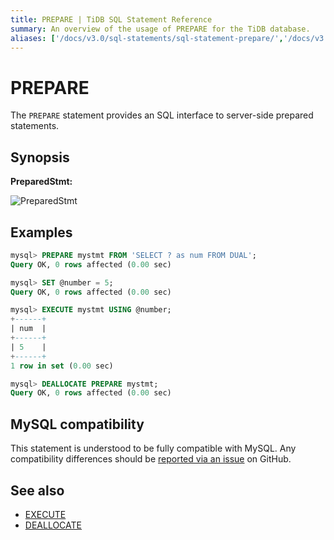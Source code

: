 ```yaml
---
title: PREPARE | TiDB SQL Statement Reference
summary: An overview of the usage of PREPARE for the TiDB database.
aliases: ['/docs/v3.0/sql-statements/sql-statement-prepare/','/docs/v3.0/reference/sql/statements/prepare/','/docs/sql/prepare/']
---
```


# PREPARE

The `PREPARE` statement provides an SQL interface to server-side prepared statements.

## Synopsis

**PreparedStmt:**

![PreparedStmt](https://docs-download.pingcap.com/media/images/docs/sqlgram/PreparedStmt.png)

## Examples

```sql
mysql> PREPARE mystmt FROM 'SELECT ? as num FROM DUAL';
Query OK, 0 rows affected (0.00 sec)

mysql> SET @number = 5;
Query OK, 0 rows affected (0.00 sec)

mysql> EXECUTE mystmt USING @number;
+------+
| num  |
+------+
| 5    |
+------+
1 row in set (0.00 sec)

mysql> DEALLOCATE PREPARE mystmt;
Query OK, 0 rows affected (0.00 sec)
```

## MySQL compatibility

This statement is understood to be fully compatible with MySQL. Any compatibility differences should be [reported via an issue](https://github.com/pingcap/tidb/issues/new/choose) on GitHub.

## See also

* [EXECUTE](/sql-statements/sql-statement-execute.md)
* [DEALLOCATE](/sql-statements/sql-statement-deallocate.md)
